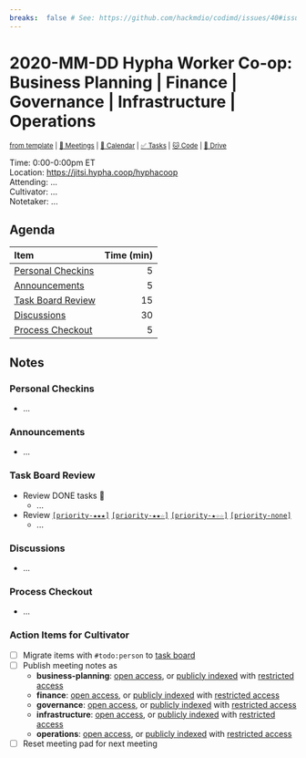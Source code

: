 ```yaml
---
breaks:  false # See: https://github.com/hackmdio/codimd/issues/40#issuecomment-172927690
---
```

# 2020-MM-DD Hypha Worker Co-op: Business Planning | Finance | Governance | Infrastructure | Operations

<sup>[from template][template] | [:notebook: Meetings][meetings] | [:date: Calendar][calendar] | [:white_check_mark: Tasks][tasks] | [:cat: Code][gh] | [:open_file_folder: Drive][drive]</sup>

Time:       0:00-0:00pm ET  
Location:   https://jitsi.hypha.coop/hyphacoop  
Attending:  ...  
Cultivator: ...  
Notetaker:  ...

## Agenda

| Item                                            | Time (min) |
|:------------------------------------------------|-----------:|
| [Personal Checkins](#Personal-Checkins)         |          5 |
| [Announcements](#Announcements)                 |          5 |
| [Task Board Review](#Task-Board-Review)         |         15 |
| [Discussions](#Discussions)                     |         30 |
| [Process Checkout](#Process-Checkout)           |          5 |

## Notes

### Personal Checkins

- ...

### Announcements

- ...

### Task Board Review

- Review DONE tasks :tada:
	- ...
- Review [`[priority-★★★]`][l-pri-hi] [`[priority-★★☆]`][l-pri-md] [`[priority-★☆☆]`][l-pri-lo] [`[priority-none]`][l-pri-none]
	- ...

### Discussions

- ...

### Process Checkout

- ...


### Action Items for Cultivator

- [ ] Migrate items with `#todo:person` to [task board][tasks]
- [ ] Publish meeting notes as
	- **business-planning**: [open access][biz-public], or [publicly indexed][biz-index] with [restricted access][biz-private]
	- **finance**: [open access][fin-public], or [publicly indexed][fin-index] with [restricted access][fin-private]
	- **governance**: [open access][gov-public], or [publicly indexed][gov-index] with [restricted access][gov-private]
	- **infrastructure**: [open access][inf-public], or [publicly indexed][inf-index] with [restricted access][inf-private]
	- **operations**: [open access][ops-public], or [publicly indexed][ops-index] with [restricted access][ops-private]
- [ ] Reset meeting pad for next meeting

<!-- Links: Important -->
[template]: https://link.hypha.coop/wg-template
[meetings]: https://link.hypha.coop/meetings
[calendar]: https://link.hypha.coop/calendar
[tasks]:    https://link.hypha.coop/tasks
[gh]:       https://link.hypha.coop/gh
[drive]:    https://link.hypha.coop/drive

<!-- Links: Labels -->
[l-pri-hi]: https://github.com/orgs/hyphacoop/projects/2?card_filter_query=label:[priority-★★★]
[l-pri-md]: https://github.com/orgs/hyphacoop/projects/2?card_filter_query=label:[priority-★★☆]
[l-pri-lo]: https://github.com/orgs/hyphacoop/projects/2?card_filter_query=label:[priority-★☆☆]
[l-pri-none]: https://github.com/orgs/hyphacoop/projects/2?card_filter_query=-label:[priority-★☆☆]+-label:[priority-★★☆]+-label:[priority-★★★]
[l-biz]: https://github.com/orgs/hyphacoop/projects/2?card_filter_query=label:"wg:business-planning"
[l-fin]: https://github.com/orgs/hyphacoop/projects/2?card_filter_query=label:"wg:finance"
[l-gov]: https://github.com/orgs/hyphacoop/projects/2?card_filter_query=label:"wg:governance
[l-inf]: https://github.com/orgs/hyphacoop/projects/2?card_filter_query=label:"wg:infra"
[l-ops]: https://github.com/orgs/hyphacoop/projects/2?card_filter_query=label:"wg:ops"
[l-none]: https://github.com/orgs/hyphacoop/projects/2?card_filter_query=-label:wg:ops+-label:wg:infra+-label:wg:finance+-label:wg:governance+-label:wg:business-planning

<!-- Links: Archive -->
[biz-public]:   https://github.com/hyphacoop/organizing/new/master?filename=_posts/meeting-notes/2020-MM-DD-business-planning.md
[biz-index]:    https://github.com/hyphacoop/organizing/new/master?filename=_posts/private/meeting-notes/2020-MM-DD-business-planning.md&value=Oops%21%20The%20notes%20from%20%2A%2A%7B%7B%20page.date%20%7C%20date%3A%20%22%25Y-%25m-%25d%22%20%7D%7D%20%7B%7B%20page.title%20%7D%7D%2A%2A%20is%20not%20open%20to%20public%20%3Alock%3A%0A%0AIf%20you%20have%20privileged%20access%2C%20you%20can%20%3Ca%20href%3D%22%7B%7B%20site.organizing-private%20%7D%7D%2F%7B%7B%20page.path%20%7C%20remove%3A%20%27_posts%2Fprivate%2F%27%20%7D%7D%22%3E%2A%2Aview%20the%20notes%20here%2A%2A%3C%2Fa%3E%20%3Akey%3A%0A%0APlease%20see%20the%20_Working%20Open_%20guidelines%20in%20our%20%5BHandbook%5D%28https%3A%2F%2Fhandbook.hypha.coop%2Fworking-open.html%29.
[biz-private]:  https://github.com/hyphacoop/organizing-private/new/master?filename=_posts/meeting-notes/2020-MM-DD-business-planning.md
[fin-public]:   https://github.com/hyphacoop/organizing/new/master?filename=_posts/meeting-notes/2020-MM-DD-finance.md
[fin-index]:    https://github.com/hyphacoop/organizing/new/master?filename=_posts/private/meeting-notes/2020-MM-DD-finance.md&value=Oops%21%20The%20notes%20from%20%2A%2A%7B%7B%20page.date%20%7C%20date%3A%20%22%25Y-%25m-%25d%22%20%7D%7D%20%7B%7B%20page.title%20%7D%7D%2A%2A%20is%20not%20open%20to%20public%20%3Alock%3A%0A%0AIf%20you%20have%20privileged%20access%2C%20you%20can%20%3Ca%20href%3D%22%7B%7B%20site.organizing-private%20%7D%7D%2F%7B%7B%20page.path%20%7C%20remove%3A%20%27_posts%2Fprivate%2F%27%20%7D%7D%22%3E%2A%2Aview%20the%20notes%20here%2A%2A%3C%2Fa%3E%20%3Akey%3A%0A%0APlease%20see%20the%20_Working%20Open_%20guidelines%20in%20our%20%5BHandbook%5D%28https%3A%2F%2Fhandbook.hypha.coop%2Fworking-open.html%29.
[fin-private]:  https://github.com/hyphacoop/organizing-private/new/master?filename=_posts/meeting-notes/2020-MM-DD-finance.md
[gov-public]:   https://github.com/hyphacoop/organizing/new/master?filename=_posts/meeting-notes/2020-MM-DD-governance.md
[gov-index]:    https://github.com/hyphacoop/organizing/new/master?filename=_posts/private/meeting-notes/2020-MM-DD-governance.md&value=Oops%21%20The%20notes%20from%20%2A%2A%7B%7B%20page.date%20%7C%20date%3A%20%22%25Y-%25m-%25d%22%20%7D%7D%20%7B%7B%20page.title%20%7D%7D%2A%2A%20is%20not%20open%20to%20public%20%3Alock%3A%0A%0AIf%20you%20have%20privileged%20access%2C%20you%20can%20%3Ca%20href%3D%22%7B%7B%20site.organizing-private%20%7D%7D%2F%7B%7B%20page.path%20%7C%20remove%3A%20%27_posts%2Fprivate%2F%27%20%7D%7D%22%3E%2A%2Aview%20the%20notes%20here%2A%2A%3C%2Fa%3E%20%3Akey%3A%0A%0APlease%20see%20the%20_Working%20Open_%20guidelines%20in%20our%20%5BHandbook%5D%28https%3A%2F%2Fhandbook.hypha.coop%2Fworking-open.html%29.
[gov-private]:  https://github.com/hyphacoop/organizing-private/new/master?filename=_posts/meeting-notes/2020-MM-DD-governance.md
[inf-public]:   https://github.com/hyphacoop/organizing/new/master?filename=_posts/meeting-notes/2020-MM-DD-infrastructure.md
[inf-index]:    https://github.com/hyphacoop/organizing/new/master?filename=_posts/private/meeting-notes/2020-MM-DD-infrastructure.md&value=Oops%21%20The%20notes%20from%20%2A%2A%7B%7B%20page.date%20%7C%20date%3A%20%22%25Y-%25m-%25d%22%20%7D%7D%20%7B%7B%20page.title%20%7D%7D%2A%2A%20is%20not%20open%20to%20public%20%3Alock%3A%0A%0AIf%20you%20have%20privileged%20access%2C%20you%20can%20%3Ca%20href%3D%22%7B%7B%20site.organizing-private%20%7D%7D%2F%7B%7B%20page.path%20%7C%20remove%3A%20%27_posts%2Fprivate%2F%27%20%7D%7D%22%3E%2A%2Aview%20the%20notes%20here%2A%2A%3C%2Fa%3E%20%3Akey%3A%0A%0APlease%20see%20the%20_Working%20Open_%20guidelines%20in%20our%20%5BHandbook%5D%28https%3A%2F%2Fhandbook.hypha.coop%2Fworking-open.html%29.
[inf-private]:  https://github.com/hyphacoop/organizing-private/new/master?filename=_posts/meeting-notes/2020-MM-DD-infrastructure.md
[ops-public]:   https://github.com/hyphacoop/organizing/new/master?filename=_posts/meeting-notes/2020-MM-DD-operations.md
[ops-index]:    https://github.com/hyphacoop/organizing/new/master?filename=_posts/private/meeting-notes/2020-MM-DD-operations.md&value=Oops%21%20The%20notes%20from%20%2A%2A%7B%7B%20page.date%20%7C%20date%3A%20%22%25Y-%25m-%25d%22%20%7D%7D%20%7B%7B%20page.title%20%7D%7D%2A%2A%20is%20not%20open%20to%20public%20%3Alock%3A%0A%0AIf%20you%20have%20privileged%20access%2C%20you%20can%20%3Ca%20href%3D%22%7B%7B%20site.organizing-private%20%7D%7D%2F%7B%7B%20page.path%20%7C%20remove%3A%20%27_posts%2Fprivate%2F%27%20%7D%7D%22%3E%2A%2Aview%20the%20notes%20here%2A%2A%3C%2Fa%3E%20%3Akey%3A%0A%0APlease%20see%20the%20_Working%20Open_%20guidelines%20in%20our%20%5BHandbook%5D%28https%3A%2F%2Fhandbook.hypha.coop%2Fworking-open.html%29.
[ops-private]:  https://github.com/hyphacoop/organizing-private/new/master?filename=_posts/meeting-notes/2020-MM-DD-operations.md

